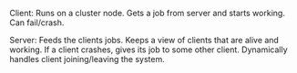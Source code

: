 Client: Runs on a cluster node. Gets a job from server and starts working. Can fail/crash.

Server: Feeds the clients jobs. Keeps a view of clients that are alive and working. If a client crashes, gives its job to some other client. Dynamically handles client joining/leaving the system.
